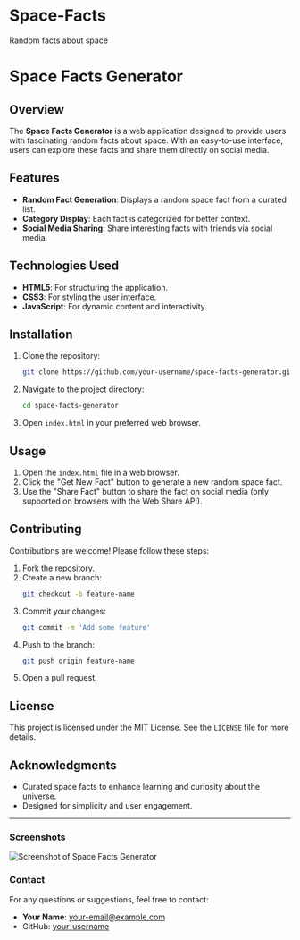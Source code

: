# Space-Facts
Random facts about space

# Space Facts Generator

## Overview
The **Space Facts Generator** is a web application designed to provide users with fascinating random facts about space. With an easy-to-use interface, users can explore these facts and share them directly on social media.

## Features
- **Random Fact Generation**: Displays a random space fact from a curated list.
- **Category Display**: Each fact is categorized for better context.
- **Social Media Sharing**: Share interesting facts with friends via social media.

## Technologies Used
- **HTML5**: For structuring the application.
- **CSS3**: For styling the user interface.
- **JavaScript**: For dynamic content and interactivity.

## Installation
1. Clone the repository:
   ```bash
   git clone https://github.com/your-username/space-facts-generator.git
   ```
2. Navigate to the project directory:
   ```bash
   cd space-facts-generator
   ```
3. Open `index.html` in your preferred web browser.

## Usage
1. Open the `index.html` file in a web browser.
2. Click the "Get New Fact" button to generate a new random space fact.
3. Use the "Share Fact" button to share the fact on social media (only supported on browsers with the Web Share API).

## Contributing
Contributions are welcome! Please follow these steps:
1. Fork the repository.
2. Create a new branch:
   ```bash
   git checkout -b feature-name
   ```
3. Commit your changes:
   ```bash
   git commit -m 'Add some feature'
   ```
4. Push to the branch:
   ```bash
   git push origin feature-name
   ```
5. Open a pull request.

## License
This project is licensed under the MIT License. See the `LICENSE` file for more details.

## Acknowledgments
- Curated space facts to enhance learning and curiosity about the universe.
- Designed for simplicity and user engagement.

---

### Screenshots
![Screenshot of Space Facts Generator](screenshot.png)

### Contact
For any questions or suggestions, feel free to contact:
- **Your Name**: [your-email@example.com](mailto:your-email@example.com)
- GitHub: [your-username](https://github.com/your-username)

